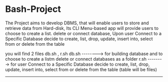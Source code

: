 # Bash-Project
The Project aims to develop DBMS, that will enable users to store and retrieve data from Hard-disk,
Its CLI Menu-based app will provide users to choose to create a list. delete or connect database, 
Upon user Connect to a Specific Database decide to create, list, drop, update, insert into, select from or delete from the table 

you will find 2 files db.sh , r.sh
db.sh --------> for building database and to choose to create a listm delete or connect databases as a folder 
r.sh  --------> for  user Connect to a Specific Database decide to create, list, drop, update, insert into, select from or delete from the table (table will be files)


--------------------------------------------------------------------------------------------------
